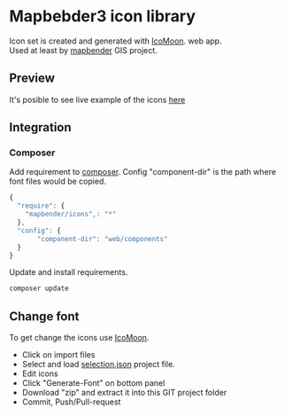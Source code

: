 # Mapbebder3 icon library

Icon set is created and generated with [IcoMoon](https://icomoon.io/). web app.<br/>
Used at least by [mapbender](http://mapbender3.org/) GIS project.

## Preview
It's posible to see live example of the icons [here](http://rawgit.com/eSlider/mapbender-icons/master/demo.html)

## Integration 

### Composer

Add requirement to [composer](https://getcomposer.org/).
Config "component-dir" is the path where font files would be copied.
```javascript
{
  "require": {
    "mapbender/icons",: "*"
  },
  "config": {
       "component-dir": "web/components"
  }
}
```

Update and install requirements.

```sh
composer update 
```


## Change font

To get change the icons use [IcoMoon](https://icomoon.io/).

* Click on import files
* Select and load [selection.json](selection.json) project file.
* Edit icons
* Click "Generate-Font" on bottom panel
* Download "zip" and extract it into this GIT project folder
* Commit, Push/Pull-request


